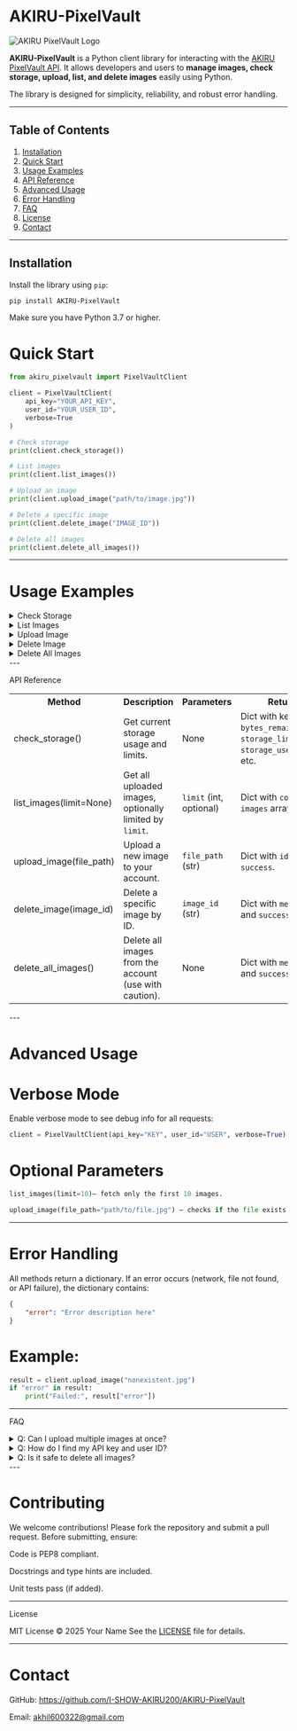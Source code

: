 # AKIRU-PixelVault

![AKIRU PixelVault Logo](https://images.team-akiru.site/image/upload/v1760018811/user_uploads/68e77c497ba3390f07b75d67/fjjpht18zmuoryid4m0a.png)

**AKIRU-PixelVault** is a Python client library for interacting with the [AKIRU PixelVault API](https://image.api.team-akiru.site). It allows developers and users to **manage images, check storage, upload, list, and delete images** easily using Python.  

The library is designed for simplicity, reliability, and robust error handling.

---

## Table of Contents

<ol>
<li><a href="#installation">Installation</a></li>
<li><a href="#quick-start">Quick Start</a></li>
<li><a href="#usage-examples">Usage Examples</a></li>
<li><a href="#api-reference">API Reference</a></li>
<li><a href="#advanced-usage">Advanced Usage</a></li>
<li><a href="#error-handling">Error Handling</a></li>
<li><a href="#faq">FAQ</a></li>
<li><a href="#license">License</a></li>
<li><a href="#contact">Contact</a></li>
</ol>

---

## Installation

Install the library using `pip`:

```bash
pip install AKIRU-PixelVault
```

Make sure you have Python 3.7 or higher.

# Quick Start

```python
from akiru_pixelvault import PixelVaultClient

client = PixelVaultClient(
    api_key="YOUR_API_KEY",
    user_id="YOUR_USER_ID",
    verbose=True
)

# Check storage
print(client.check_storage())

# List images
print(client.list_images())

# Upload an image
print(client.upload_image("path/to/image.jpg"))

# Delete a specific image
print(client.delete_image("IMAGE_ID"))

# Delete all images
print(client.delete_all_images())
```
---

# Usage Examples

<details>
<summary>Check Storage</summary>storage = client.check_storage()
print("Storage Info:")
print(f"Used: {storage.get('storage_used_readable')}")
print(f"Remaining: {storage.get('bytes_remaining')} bytes")

</details><details>
<summary>List Images</summary>images = client.list_images()
print(f"You have {images.get('count')} images:")
for img in images.get('images', []):
    print(f"- ID: {img['id']}, Size: {img['size_bytes']} bytes")
    print(f"  URL: {img['url']}")

</details><details>
<summary>Upload Image</summary>upload_response = client.upload_image("example.jpg")
if upload_response.get("error"):
    print("Error:", upload_response["error"])
else:
    print("Uploaded successfully:", upload_response["url"])

</details><details>
<summary>Delete Image</summary>delete_response = client.delete_image("IMAGE_ID_HERE")
print(delete_response.get("message"))

</details><details>
<summary>Delete All Images</summary>delete_all_response = client.delete_all_images()
print(delete_all_response.get("message"))

</details>
---

API Reference

<table>
<tr>
<th>Method</th>
<th>Description</th>
<th>Parameters</th>
<th>Returns</th>
</tr><tr>
<td>check_storage()</td>
<td>Get current storage usage and limits.</td>
<td>None</td>
<td>Dict with keys: <code>bytes_remaining</code>, <code>storage_limit_bytes</code>, <code>storage_used_bytes</code>, etc.</td>
</tr><tr>
<td>list_images(limit=None)</td>
<td>Get all uploaded images, optionally limited by <code>limit</code>.</td>
<td><code>limit</code> (int, optional)</td>
<td>Dict with <code>count</code> and <code>images</code> array.</td>
</tr><tr>
<td>upload_image(file_path)</td>
<td>Upload a new image to your account.</td>
<td><code>file_path</code> (str)</td>
<td>Dict with <code>id</code>, <code>url</code>, <code>success</code>.</td>
</tr><tr>
<td>delete_image(image_id)</td>
<td>Delete a specific image by ID.</td>
<td><code>image_id</code> (str)</td>
<td>Dict with <code>message</code> and <code>success</code>.</td>
</tr><tr>
<td>delete_all_images()</td>
<td>Delete all images from the account (use with caution).</td>
<td>None</td>
<td>Dict with <code>message</code> and <code>success</code>.</td>
</tr></table>
---

# Advanced Usage

# Verbose Mode

Enable verbose mode to see debug info for all requests:

```python
client = PixelVaultClient(api_key="KEY", user_id="USER", verbose=True)
```

# Optional Parameters

```python
list_images(limit=10)– fetch only the first 10 images.
```

```python
upload_image(file_path="path/to/file.jpg") – checks if the file exists before upload.
```

---

# Error Handling

All methods return a dictionary. If an error occurs (network, file not found, or API failure), the dictionary contains:

```json
{
    "error": "Error description here"
}
```

# Example:

```python
result = client.upload_image("nonexistent.jpg")
if "error" in result:
    print("Failed:", result["error"])
```

---

FAQ

<details>
<summary>Q: Can I upload multiple images at once?</summary>
A: Currently, `AKIRU-PixelVault` supports uploading **one image at a time**. You can loop over a list of files for batch uploads.
</details><details>
<summary>Q: How do I find my API key and user ID?</summary>
A: Log into your AKIRU account, go to **API Settings**, and copy your credentials.
</details><details>
<summary>Q: Is it safe to delete all images?</summary>
A: Deleting all images is irreversible. Use with caution.
</details>
---

# Contributing

We welcome contributions! Please fork the repository and submit a pull request.
Before submitting, ensure:

Code is PEP8 compliant.

Docstrings and type hints are included.

Unit tests pass (if added).

---

License

MIT License © 2025 Your Name
See the [LICENSE](LICENSE) file for details.


---

# Contact

GitHub: https://github.com/I-SHOW-AKIRU200/AKIRU-PixelVault

Email: akhil600322@gmail.com
